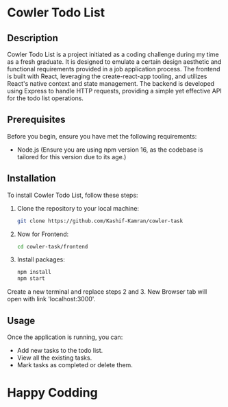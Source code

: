 # Cowler Todo List

## Description

Cowler Todo List is a project initiated as a coding challenge during my time as a fresh graduate. It is designed to emulate a certain design aesthetic and functional requirements provided in a job application process. The frontend is built with React, leveraging the create-react-app tooling, and utilizes React's native context and state management. The backend is developed using Express to handle HTTP requests, providing a simple yet effective API for the todo list operations.

## Prerequisites

Before you begin, ensure you have met the following requirements:
- Node.js (Ensure you are using npm version 16, as the codebase is tailored for this version due to its age.)

## Installation

To install Cowler Todo List, follow these steps:

1. Clone the repository to your local machine:
   ```bash
   git clone https://github.com/Kashif-Kamran/cowler-task
   ```
2. Now for Frontend: 
   ```bash
   cd cowler-task/frontend
   ```
3. Install packages:
      ```bash
   npm install 
   npm start
   ```
Create a new terminal and replace steps 2 and 3. New Browser tab will open with link 'localhost:3000'.

## Usage 
Once the application is running, you can:

- Add new tasks to the todo list.
- View all the existing tasks.
- Mark tasks as completed or delete them.

# Happy Codding
